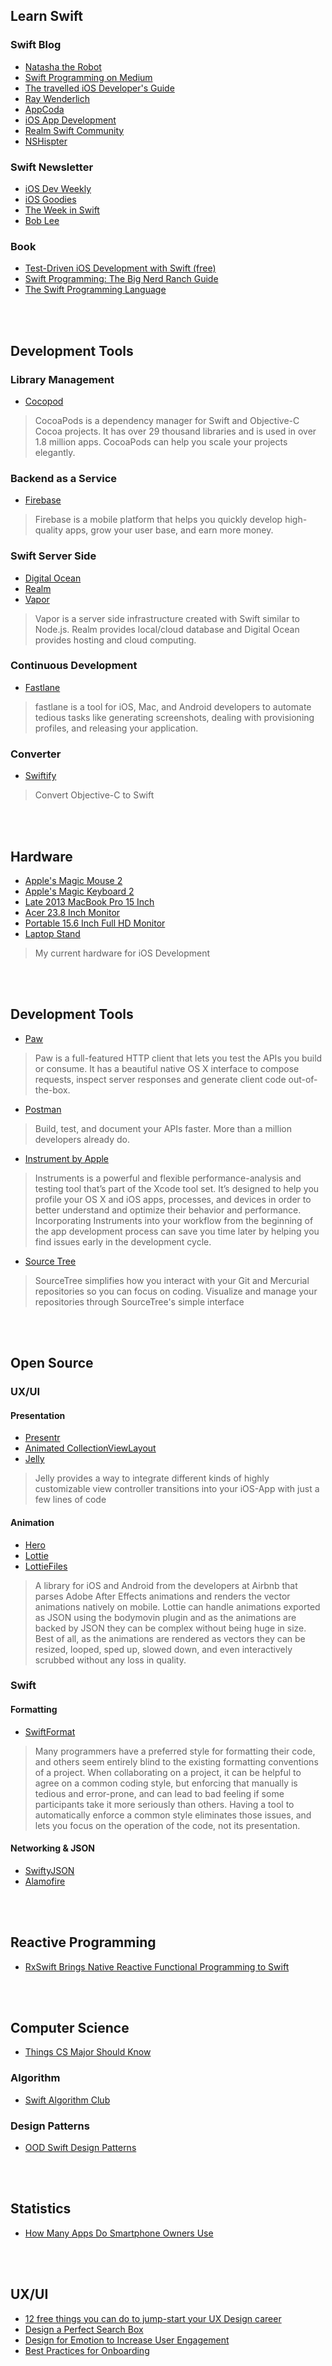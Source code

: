 ## Learn Swift

### Swift Blog
 - [Natasha the Robot](https://www.natashatherobot.com/)
 - [Swift Programming on Medium](https://medium.com/swift-programming)
 - [The travelled iOS Developer's Guide](https://medium.com/the-traveled-ios-developers-guide)
 - [Ray Wenderlich](https://www.raywenderlich.com/)
 - [AppCoda](https://www.appcoda.com/)
 - [iOS App Development](https://medium.com/ios-os-x-development)
 - [Realm Swift Community](https://realm.io/communities/swift/)
 - [NSHispter](http://nshipster.com)

### Swift Newsletter
 - [iOS Dev Weekly](http://iosdevweekly.com/)
 - [iOS Goodies](http://ios-goodies.com/)
 - [The Week in Swift](https://swiftnews.curated.co/)
 - [Bob Lee](https://boblee.typeform.com/to/oR9Nt2)

### Book
 - [Test-Driven iOS Development with Swift (free)](https://www.packtpub.com/packt/free-ebook/TDD-Swift)
 - [Swift Programming: The Big Nerd Ranch Guide](http://amzn.to/2n6oJUl)
 - [The Swift Programming Language](https://developer.apple.com/library/content/documentation/Swift/Conceptual/Swift_Programming_Language/TheBasics.html#//apple_ref/doc/uid/TP40014097-CH5-ID309)

<br>
<br>

## Development Tools

### Library Management
 - [Cocopod](https://cocoapods.org/)

> CocoaPods is a dependency manager for Swift and Objective-C Cocoa projects. It has over 29 thousand libraries and is used in over 1.8 million apps. CocoaPods can help you scale your projects elegantly.

### Backend as a Service
 - [Firebase](https://firebase.google.com/)

> Firebase is a mobile platform that helps you quickly develop high-quality apps, grow your user base, and earn more money.

### Swift Server Side
 - [Digital Ocean](https://m.do.co/c/bb7f34dbec72)
 - [Realm](https://realm.io/)
 - [Vapor](https://github.com/vapor/vapor)

> Vapor is a server side infrastructure created with Swift similar to Node.js. Realm provides local/cloud database and Digital Ocean provides hosting and cloud computing.

### Continuous Development
 - [Fastlane](https://github.com/fastlane/fastlane)

> fastlane is a tool for iOS, Mac, and Android developers to automate tedious tasks like generating screenshots, dealing with provisioning profiles, and releasing your application.

### Converter
 - [Swiftify](https://objectivec2swift.com)

> Convert Objective-C to Swift

<br>
<br>

## Hardware
 - [Apple's Magic Mouse 2](http://amzn.to/2mh7537)
 - [Apple's Magic Keyboard 2](http://amzn.to/2mh8bfw)
 - [Late 2013 MacBook Pro 15 Inch](http://amzn.to/2nl1E2A)
 - [Acer 23.8 Inch Monitor](http://amzn.to/2mFk75V)
 - [Portable 15.6 Inch Full HD Monitor](http://amzn.to/2nAkinW)
 - [Laptop Stand](http://amzn.to/2n9jGEk)

> My current hardware for iOS Development

<br>
<br>

## Development Tools
 - [Paw](https://paw.cloud)

> Paw is a full-featured HTTP client that lets you test the APIs you build or consume. It has a beautiful native OS X interface to compose requests, inspect server responses and generate client code out-of-the-box.

 - [Postman](https://chrome.google.com/webstore/detail/postman/fhbjgbiflinjbdggehcddcbncdddomop)

> Build, test, and document your APIs faster. More than a million developers already do.

 - [Instrument by Apple](https://developer.apple.com/library/content/documentation/DeveloperTools/Conceptual/InstrumentsUserGuide/)

> Instruments is a powerful and flexible performance-analysis and testing tool that’s part of the Xcode tool set. It’s designed to help you profile your OS X and iOS apps, processes, and devices in order to better understand and optimize their behavior and performance. Incorporating Instruments into your workflow from the beginning of the app development process can save you time later by helping you find issues early in the development cycle.

 - [Source Tree](https://www.sourcetreeapp.com)

> SourceTree simplifies how you interact with your Git and Mercurial repositories so you can focus on coding. Visualize and manage your repositories through SourceTree's simple interface


<br>
<br>

## Open Source

### UX/UI

#### Presentation
  - [Presentr](https://github.com/IcaliaLabs/Presentr)
  - [Animated CollectionViewLayout](https://github.com/KelvinJin/AnimatedCollectionViewLayout)
  - [Jelly](https://github.com/SebastianBoldt/Jelly)

> Jelly provides a way to integrate different kinds of highly customizable view controller transitions into your iOS-App with just a few lines of code


#### Animation
 - [Hero](https://github.com/lkzhao/Hero)
 - [Lottie](https://github.com/airbnb/lottie-ios)
 - [LottieFiles](http://bit.ly/2mJR1TR)

> A library for iOS and Android from the developers at Airbnb that parses Adobe After Effects animations and renders the vector animations natively on mobile. Lottie can handle animations exported as JSON using the bodymovin plugin and as the animations are backed by JSON they can be complex without being huge in size. Best of all, as the animations are rendered as vectors they can be resized, looped, sped up, slowed down, and even interactively scrubbed without any loss in quality.

### Swift

#### Formatting
 - [SwiftFormat](https://github.com/nicklockwood/SwiftFormat/)

> Many programmers have a preferred style for formatting their code, and others seem entirely blind to the existing formatting conventions of a project. When collaborating on a project, it can be helpful to agree on a common coding style, but enforcing that manually is tedious and error-prone, and can lead to bad feeling if some participants take it more seriously than others. Having a tool to automatically enforce a common style eliminates those issues, and lets you focus on the operation of the code, not its presentation.

#### Networking & JSON
 - [SwiftyJSON](https://github.com/SwiftyJSON/SwiftyJSON)
 - [Alamofire](https://github.com/Alamofire/Alamofire)


 <br>
 <br>

## Reactive Programming
 - [RxSwift Brings Native Reactive Functional Programming to Swift](https://www.infoq.com/news/2016/02/rxswift-reactive-swift)


 <br>
 <br>

## Computer Science
 - [Things CS Major Should Know](http://matt.might.net/articles/what-cs-majors-should-know/)

### Algorithm
 - [Swift Algorithm Club](https://github.com/raywenderlich/swift-algorithm-club)

### Design Patterns
  - [OOD Swift Design Patterns](https://github.com/ochococo/Design-Patterns-In-Swift#creational)

 <br>
 <br>

## Statistics
  - [How Many Apps Do Smartphone Owners Use](http://www.emarketer.com/Article/How-Many-Apps-Do-Smartphone-Owners-Use/1013309)

  <br>
  <br>

## UX/UI
  - [12 free things you can do to jump-start your UX Design career](https://medium.freecodecamp.com/how-to-become-a-ux-designer-8f5c8567aefd#.wym72n7wr)
  - [Design a Perfect Search Box](https://uxplanet.org/design-a-perfect-search-box-b6baaf9599c#.xeup7hw96)
  - [Design for Emotion to Increase User Engagement](https://uxplanet.org/design-for-emotion-to-increase-user-engagement-ee1f135900bc#.falvtb1zr)
  - [Best Practices for Onboarding](https://uxplanet.org/best-practices-for-onboarding-92f3a9f0b21a#.sh32t3r3p)
